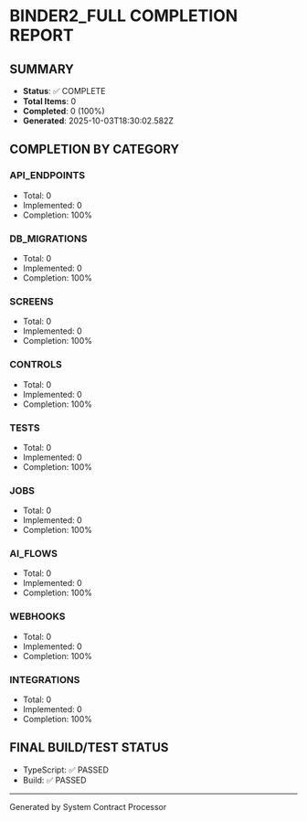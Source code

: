 # BINDER2_FULL COMPLETION REPORT

## SUMMARY
- **Status**: ✅ COMPLETE
- **Total Items**: 0
- **Completed**: 0 (100%)
- **Generated**: 2025-10-03T18:30:02.582Z

## COMPLETION BY CATEGORY

### API_ENDPOINTS
- Total: 0
- Implemented: 0
- Completion: 100%

### DB_MIGRATIONS
- Total: 0
- Implemented: 0
- Completion: 100%

### SCREENS
- Total: 0
- Implemented: 0
- Completion: 100%

### CONTROLS
- Total: 0
- Implemented: 0
- Completion: 100%

### TESTS
- Total: 0
- Implemented: 0
- Completion: 100%

### JOBS
- Total: 0
- Implemented: 0
- Completion: 100%

### AI_FLOWS
- Total: 0
- Implemented: 0
- Completion: 100%

### WEBHOOKS
- Total: 0
- Implemented: 0
- Completion: 100%

### INTEGRATIONS
- Total: 0
- Implemented: 0
- Completion: 100%

## FINAL BUILD/TEST STATUS
- TypeScript: ✅ PASSED
- Build: ✅ PASSED

---
Generated by System Contract Processor
